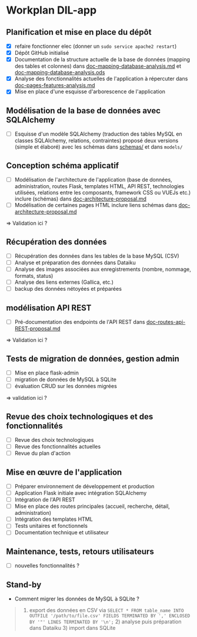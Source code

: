 # Workplan DIL-app

## Planification et mise en place du dépôt

- [X] refaire fonctionner elec (donner un `sudo service apache2 restart`)
- [X] Dépôt GitHub initialisé
- [X] Documentation de la structure actuelle de la base de données (mapping des tables et colonnes) dans [doc-mapping-database-analysis.md](Analysis/doc-mapping-database-analysis.md) et [doc-mapping-database-analysis.ods](Analysis/doc-mapping-database-analysis.ods)
- [X] Analyse des fonctionnalités actuelles de l'application à répercuter dans [doc-pages-features-analysis.md](Analysis/doc-pages-features-analysis.md)
- [X] Mise en place d'une esquisse d'arborescence de l'application
      
## Modélisation de la base de données avec SQLAlchemy

- [ ] Esquisse d'un modèle SQLAlchemy (traduction des tables MySQL en classes SQLAlchemy, relations, contraintes) proposé deux versions (simple et élaboré) avec les schémas dans [schemas/](Proposal/schemas) et dans `models/`

## Conception schéma applicatif

- [ ] Modélisation de l'architecture de l'application (base de données, administration, routes Flask, templates HTML, API REST, technologies utilisées, relations entre les composants, framework CSS ou VUEJs etc.) inclure (schémas) dans [doc-architecture-proposal.md](Proposal/doc-architecture-proposal.md)
- [ ] Modélisation de certaines pages HTML inclure liens schémas dans [doc-architecture-proposal.md](Proposal/doc-architecture-proposal.md)

=> Validation ici ?

## Récupération des données

- [ ] Récupération des données dans les tables de la base MySQL (CSV)
- [ ] Analyse et préparation des données dans Dataiku
- [ ] Analyse des images associées aux enregistrements (nombre, nommage, formats, status)
- [ ] Analyse des liens externes (Gallica, etc.)
- [ ] backup des données nétoyées et préparées
      
##  modélisation API REST

- [ ] Pré-documentation des endpoints de l'API REST dans [doc-routes-api-REST-proposal.md](Proposal/doc-routes-api-REST-proposal.md)

=> Validation ici ? 

## Tests de migration de données, gestion admin

- [ ] Mise en place flask-admin
- [ ] migration de données de MySQL à SQLite
- [ ] évaluation CRUD sur les données migrées

=> validation ici ? 

## Revue des choix technologiques et des fonctionnalités

- [ ] Revue des choix technologiques
- [ ] Revue des fonctionnalités actuelles
- [ ] Revue du plan d'action

## Mise en œuvre de l'application 

- [ ] Préparer environnement de développement et production
- [ ] Application Flask initiale avec intégration SQLAlchemy
- [ ] Intégration de l'API REST
- [ ] Mise en place des routes principales (accueil, recherche, détail, administration)
- [ ] Intégration des templates HTML
- [ ] Tests unitaires et fonctionnels
- [ ] Documentation technique et utilisateur

## Maintenance, tests, retours utilisateurs

- [ ] nouvelles fonctionnalités ?

## Stand-by

- Comment migrer les données de MySQL à SQLite ?

> 1) export des données en CSV via `SELECT * FROM table_name INTO OUTFILE '/path/to/file.csv' FIELDS TERMINATED BY ',' ENCLOSED BY '"' LINES TERMINATED BY '\n';` 2) analyse puis préparation dans Dataiku 3) import dans SQLite
